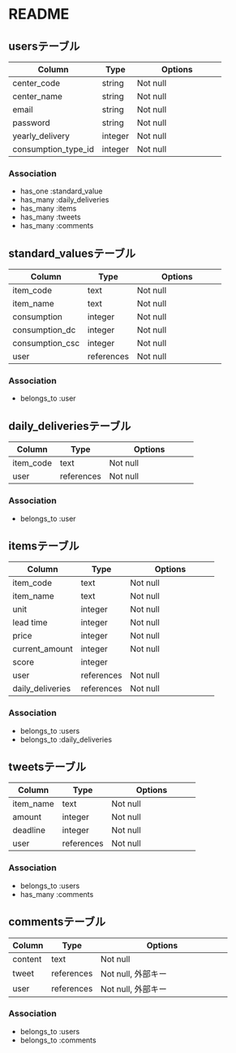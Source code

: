 # README

## usersテーブル

| Column              | Type       | Options                        |
| ------------------- | ---------- | ------------------------------ |
| center_code         | string     | Not null            　　　　　　 |
| center_name         | string     | Not null                       |
| email               | string     | Not null                       |
| password            | string     | Not null                       |
| yearly_delivery     | integer    | Not null             　　　　　　|
| consumption_type_id | integer    | Not null                       |

### Association
- has_one    :standard_value
- has_many   :daily_deliveries
- has_many   :items
- has_many   :tweets
- has_many   :comments


## standard_valuesテーブル

| Column            | Type       | Options                        |
| ----------------- | ---------- | ------------------------------ |
| item_code         | text       | Not null            　　　　　　 |
| item_name         | text       | Not null                       |
| consumption       | integer    | Not null                       |
| consumption_dc    | integer    | Not null             　　　　　　|
| consumption_csc   | integer    | Not null                       |
| user              | references | Not null                       |

### Association
- belongs_to :user


## daily_deliveriesテーブル

| Column            | Type       | Options                        |
| ----------------- | ---------- | ------------------------------ |
| item_code         | text       | Not null            　　　　　　 |
| user              | references | Not null                       |

### Association
- belongs_to :user


## itemsテーブル

| Column            | Type       | Options                        |
| ----------------- | ---------- | ------------------------------ |
| item_code         | text       | Not null            　　　　　　 |
| item_name         | text       | Not null                       |
| unit              | integer    | Not null                       |
| lead time         | integer    | Not null             　　　　　　|
| price             | integer    | Not null                       |
| current_amount    | integer    | Not null                       |
| score             | integer    |                                |
| user              | references | Not null             　　　　　　|
| daily_deliveries  | references | Not null                       |

### Association
- belongs_to :users
- belongs_to :daily_deliveries


## tweetsテーブル

| Column            | Type       | Options                        |
| ----------------- | ---------- | ------------------------------ |
| item_name         | text       | Not null                       |
| amount            | integer    | Not null                       |
| deadline          | integer    | Not null                       |
| user              | references | Not null             　　　　　　|

### Association
- belongs_to :users
- has_many   :comments


## commentsテーブル

| Column     | Type       | Options                        |
| ------     | ---------- | ------------------------------ |
| content    | text       | Not null            　　　　　　 |
| tweet      | references | Not null, 外部キー            　 |
| user       | references | Not null, 外部キー　　　　　　　   |

### Association
- belongs_to :users
- belongs_to :comments